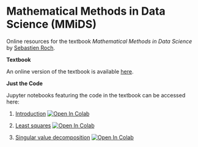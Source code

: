 # Mathematical Methods in Data Science (MMiDS)

Online resources for the textbook *Mathematical Methods in Data Science*  by [Sebastien Roch](https://people.math.wisc.edu/~roch/).

**Textbook**

An online version of the textbook is available [here](https://mmids-textbook.github.io/).

**Just the Code**

Jupyter notebooks featuring the code in the textbook can be accessed here:

1. [Introduction](https://github.com/MMiDS-textbook/MMiDS-textbook.github.io/blob/main/just_the_code/roch_mmids_chap01_notebook.ipynb)
[![Open In Colab](https://colab.research.google.com/assets/colab-badge.svg)](https://colab.research.google.com/github/MMiDS-textbook/MMiDS-textbook.github.io/blob/main/just_the_code/roch_mmids_chap01_notebook.ipynb)

2. [Least squares](https://github.com/MMiDS-textbook/MMiDS-textbook.github.io/blob/main/just_the_code/roch_mmids_chap02_notebook.ipynb)
[![Open In Colab](https://colab.research.google.com/assets/colab-badge.svg)](https://colab.research.google.com/github/MMiDS-textbook/MMiDS-textbook.github.io/blob/main/just_the_code/roch_mmids_chap02_notebook.ipynb)

3. [Singular value decomposition](https://github.com/MMiDS-textbook/MMiDS-textbook.github.io/blob/main/just_the_code/roch_mmids_chap03_notebook.ipynb)
[![Open In Colab](https://colab.research.google.com/assets/colab-badge.svg)](https://colab.research.google.com/github/MMiDS-textbook/MMiDS-textbook.github.io/blob/main/just_the_code/roch_mmids_chap03_notebook.ipynb)
